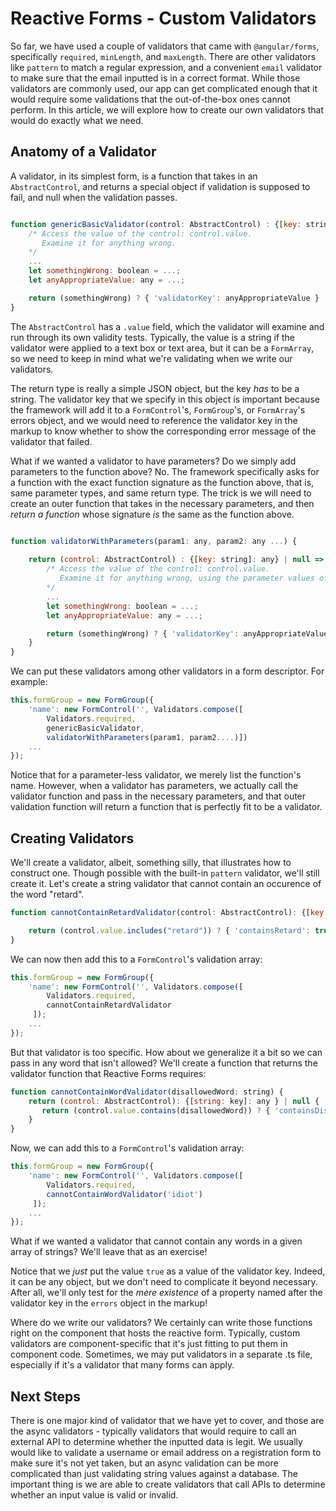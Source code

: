 # Reactive Forms - Custom Validators

So far, we have used a couple of validators that came with `@angular/forms`, specifically `required`, `minLength`, and `maxLength`. There are other validators
like `pattern` to match a regular expression, and a convenient `email` validator to make sure that the email inputted is in a correct format. While those validators
are commonly used, our app can get complicated enough that it would require some validations that the out-of-the-box ones cannot perform. In this article, we will
explore how to create our own validators that would do exactly what we need.

## Anatomy of a Validator

A validator, in its simplest form, is a function that takes in an `AbstractControl`, and returns a special object if validation is supposed to fail, and null
when the validation passes.

```javascript

function genericBasicValidator(control: AbstractControl) : {[key: string]: any} | null {
    /* Access the value of the control: control.value.
       Examine it for anything wrong.
    */
    ...
    let somethingWrong: boolean = ...;
    let anyAppropriateValue: any = ...;

    return (somethingWrong) ? { 'validatorKey': anyAppropriateValue } : null;
}
```

The `AbstractControl` has a `.value` field, which the validator will examine and run through its own validity tests. Typically, the value is a string if the
validator were applied to a text box or text area, but it can be a `FormArray`, so we need to keep in mind what we're validating when we write our validators.

The return type is really a simple JSON object, but the key *has* to be a string. The validator key that we specify in this object is important because the framework
will add it to a `FormControl`'s, `FormGroup`'s, or `FormArray`'s errors object, and we would need to reference the validator key in the markup to know whether
to show the corresponding error message of the validator that failed.

What if we wanted a validator to have parameters? Do we simply add parameters to the function above? No. The framework specifically asks for a function with the
exact function signature as the function above, that is, same parameter types, and same return type. The trick is we will need to create an outer function that
takes in the necessary parameters, and then *return a function* whose signature *is* the same as the function above.

```javascript

function validatorWithParameters(param1: any, param2: any ...) {
    
    return (control: AbstractControl) : {[key: string]: any} | null => {
        /* Access the value of the control: control.value.
           Examine it for anything wrong, using the parameter values of the outer function as appropriate.
        */
        ...
        let somethingWrong: boolean = ...;
        let anyAppropriateValue: any = ...;

        return (somethingWrong) ? { 'validatorKey': anyAppropriateValue } : null;
    }
}

```

We can put these validators among other validators in a form descriptor. For example:

```javascript
this.formGroup = new FormGroup({
    'name': new FormControl('', Validators.compose([
        Validators.required,
        genericBasicValidator,
        validatorWithParameters(param1, param2....)])
    ...
});
```

Notice that for a parameter-less validator, we merely list the function's name. However, when a validator has parameters, we actually call the validator function
and pass in the necessary parameters, and that outer validation function will return a function that is perfectly fit to be a validator.

## Creating Validators

We'll create a validator, albeit, something silly, that illustrates how to construct one. Though possible with the built-in `pattern` validator, we'll still create
it. Let's create a string validator that cannot contain an occurence of the word "retard".

```javascript
function cannotContainRetardValidator(control: AbstractControl): {[key: string]: any} | null {

    return (control.value.includes("retard")) ? { 'containsRetard': true } : null;
}
```

We can now then add this to a `FormControl`'s validation array:

```javascript
this.formGroup = new FormGroup({
    'name': new FormControl('', Validators.compose([
        Validators.required,
        cannotContainRetardValidator
     ]);
    ...
});
```

But that validator is too specific. How about we generalize it a bit so we can pass in any word that isn't allowed? We'll create a function that returns the validator
function that Reactive Forms requires:

```javascript
function cannotContainWordValidator(disallowedWord: string) {
    return (control: AbstractControl): {[string: key]: any } | null {
       return (control.value.contains(disallowedWord)) ? { 'containsDisallowedWord': true } : null;
    }
}
```

Now, we can add this to a `FormControl`'s validation array:

```javascript
this.formGroup = new FormGroup({
    'name': new FormControl('', Validators.compose([
        Validators.required,
        cannotContainWordValidator('idiot')
     ]);
    ...
});
```

What if we wanted a validator that cannot contain any words in a given array of strings? We'll leave that as an exercise!

Notice that we *just* put the value `true` as a value of the validator key. Indeed, it can be any object, but we don't need to complicate it beyond necessary.
After all, we'll only test for the *mere existence* of a property named after the validator key in the `errors` object in the markup!

Where do we write our validators? We certainly can write those functions right on the component that hosts the reactive form. Typically, custom validators are
component-specific that it's just fitting to put them in component code. Sometimes, we may put validators in a separate .ts file, especially if it's a validator
that many forms can apply.

## Next Steps

There is one major kind of validator that we have yet to cover, and those are the async validators - typically validators that would require to call an external
API to determine whether the inputted data is legit. We usually would like to validate a username or email address on a registration form to make sure it's not
yet taken, but an async validation can be more complicated than just validating string values against a database. The important thing is we are able to create
validators that call APIs to determine whether an input value is valid or invalid.